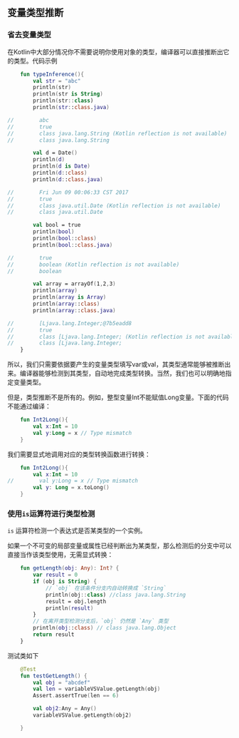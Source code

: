 ## 变量类型推断

### 省去变量类型

在Kotlin中大部分情况你不需要说明你使用对象的类型，编译器可以直接推断出它的类型。代码示例

```kotlin
    fun typeInference(){
        val str = "abc"
        println(str)
        println(str is String)
        println(str::class)
        println(str::class.java)

//        abc
//        true
//        class java.lang.String (Kotlin reflection is not available)
//        class java.lang.String

        val d = Date()
        println(d)
        println(d is Date)
        println(d::class)
        println(d::class.java)

//        Fri Jun 09 00:06:33 CST 2017
//        true
//        class java.util.Date (Kotlin reflection is not available)
//        class java.util.Date

        val bool = true
        println(bool)
        println(bool::class)
        println(bool::class.java)

//        true
//        boolean (Kotlin reflection is not available)
//        boolean

        val array = arrayOf(1,2,3)
        println(array)
        println(array is Array)
        println(array::class)
        println(array::class.java)

//        [Ljava.lang.Integer;@7b5eadd8
//        true
//        class [Ljava.lang.Integer; (Kotlin reflection is not available)
//        class [Ljava.lang.Integer;
    }
```

所以，我们只需要依据要产生的变量类型填写var或val，其类型通常能够被推断出来。编译器能够检测到其类型，自动地完成类型转换。当然，我们也可以明确地指定变量类型。

但是，类型推断不是所有的。例如，整型变量Int不能赋值Long变量。下面的代码不能通过编译：

```kotlin
    fun Int2Long(){
        val x:Int = 10
        val y:Long = x // Type mismatch
    }
```

我们需要显式地调用对应的类型转换函数进行转换：

```kotlin
    fun Int2Long(){
        val x:Int = 10
//        val y:Long = x // Type mismatch
        val y: Long = x.toLong()
    }
```

### 使用`is`运算符进行类型检测

`is` 运算符检测一个表达式是否某类型的一个实例。

如果一个不可变的局部变量或属性已经判断出为某类型，那么检测后的分支中可以直接当作该类型使用，无需显式转换：

```kotlin
    fun getLength(obj: Any): Int? {
        var result = 0
        if (obj is String) {
            // `obj` 在该条件分支内自动转换成 `String`
            println(obj::class) //class java.lang.String
            result = obj.length
            println(result)
        }
        // 在离开类型检测分支后，`obj` 仍然是 `Any` 类型
        println(obj::class) // class java.lang.Object
        return result
    }
```

测试类如下

```kotlin
    @Test
    fun testGetLength() {
        val obj = "abcdef"
        val len = variableVSValue.getLength(obj)
        Assert.assertTrue(len == 6)

        val obj2:Any = Any()
        variableVSValue.getLength(obj2)

    }
```